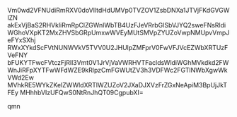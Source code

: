 Vm0wd2VFNUdiRmRXV0doVlltdHdUMVp0TVZOV1ZsbDNXa1JTVjFKdGVGWlZN
akExVjBaS2RHVkliRmRpClZGWnlWbTB4UzFJeVRrbGlSbVJYQ2sweFNsRldi
WGhoVXpKT2MxZHVSbGRpUmxwWVEyMUtSMVpZYUZoVwpNMUpvVmpJeFYxSXhj
RWxXYkdScFVtNUNWVkV5TVV0U2JHUlpZMFprV0FwVFJVcEZWbXRTUzFVeFNY
bFUKYTFwcFVtczFjRll3Vmt0V1JrVjVaVWRHVTFacldsWldiWGhMVkdkd2FW
WnJiRFpXYTFwWFdWZE9kRlpzCmFGWUtZV3h3VDFWc2FGTlNWbXgwWkVWd2Ew
MVhkRE5WYkZKelZWWldXRTlWZUZoV2JXaDJXVzFrZGxNeApiM3BpUjJkTFEy
MHhhbVIzUFQwS0NtRnJhQT09CgpubXI=

qmn